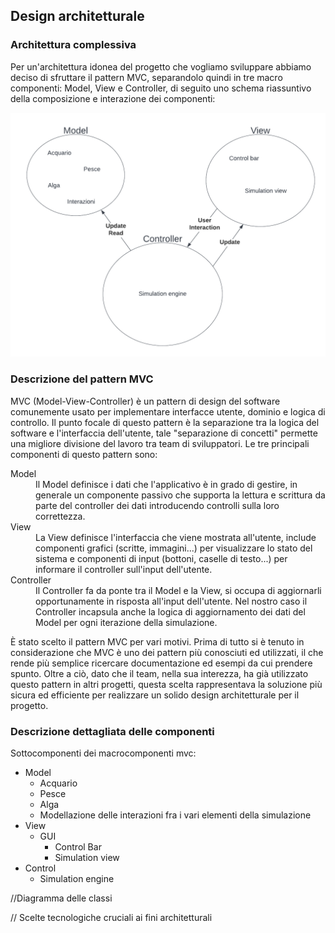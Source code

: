 ## Design architetturale

### Architettura complessiva

Per un'architettura idonea del progetto che vogliamo sviluppare abbiamo deciso di sfruttare il pattern MVC, separandolo quindi in tre macro componenti: Model, View e Controller, di seguito uno schema riassuntivo della composizione e interazione dei componenti:

![MVC_scheme](img/MVC_scheme.png)

### Descrizione del pattern MVC

MVC (Model-View-Controller) è un pattern di design del software comunemente usato per implementare interfacce utente, dominio e logica di controllo. Il punto focale di questo pattern è la separazione tra la logica del software e l'interfaccia dell'utente, tale "separazione di concetti" permette una migliore divisione del lavoro tra team di sviluppatori. Le tre principali componenti di questo pattern sono:
<dl>
	<dt>Model</dt>
	<dd>
		Il Model definisce i dati che l'applicativo è in grado di gestire, in generale un componente passivo che supporta la lettura e scrittura da parte del controller dei dati introducendo controlli sulla loro correttezza.
	</dd>
	<dt>View</dt>
	<dd>
		La View definisce l'interfaccia che viene mostrata all'utente, include componenti grafici (scritte, immagini...) per visualizzare lo stato del sistema e componenti di input (bottoni, caselle di testo...) per informare il controller sull'input dell'utente.
	</dd>
	<dt>Controller</dt>
	<dd>
		Il Controller fa da ponte tra il Model e la View, si occupa di aggiornarli opportunamente in risposta all'input dell'utente. Nel nostro caso il Controller incapsula anche la logica di aggiornamento dei dati del Model per ogni iterazione della simulazione.
	</dd>
</dl>

È stato scelto il pattern MVC per vari motivi. 
Prima di tutto si è tenuto in considerazione che MVC è uno dei pattern più conosciuti ed utilizzati, il che rende più semplice ricercare documentazione ed esempi da cui prendere spunto. 
Oltre a ciò, dato che il team, nella sua interezza, ha già utilizzato questo pattern in altri progetti, questa scelta rappresentava la soluzione più sicura ed efficiente per realizzare un solido design architetturale per il progetto. 

### Descrizione dettagliata delle componenti

Sottocomponenti dei macrocomponenti mvc:
* Model 
  * Acquario
  * Pesce
  * Alga
  * Modellazione delle interazioni fra i vari elementi della simulazione
* View
  * GUI
    * Control Bar
    * Simulation view
* Control
  * Simulation engine

//Diagramma delle classi

// Scelte tecnologiche cruciali ai fini architetturali